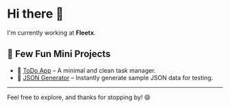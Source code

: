# Hi there 👋

I'm currently working at **Fleetx**.

## 🚀 Few Fun Mini Projects

- 📝 [ToDo App](https://avhishek05.github.io/todo/) – A minimal and clean task manager.
- 🔧 [JSON Generator](https://avhishek05.github.io/json-generator/) – Instantly generate sample JSON data for testing.

---

Feel free to explore, and thanks for stopping by! 😄
